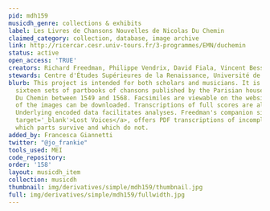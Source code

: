 ```yaml
---
pid: mdh159
musicdh_genre: collections & exhibits
label: Les Livres de Chansons Nouvelles de Nicolas Du Chemin
claimed_category: collection, database, image archive
link: http://ricercar.cesr.univ-tours.fr/3-programmes/EMN/duchemin
status: active
open_access: 'TRUE'
creators: Richard Freedman, Philippe Vendrix, David Fiala, Vincent Besson
stewards: Centre d'Études Supérieures de la Renaissance, Université de Tours
blurb: This project is intended for both scholars and musicians. It is based on the
  sixteen sets of partbooks of chansons published by the Parisian house of Nicolas
  Du Chemin between 1549 and 1568. Facsimiles are viewable on the website and PDFs
  of the images can be downloaded. Transcriptions of full scores are also available.
  Underlying encoded data facilitates analyses. Freedman's companion site, <a href='http://digitalduchemin.org/reconstructions/?page=3'
  target='_blank'>Lost Voices</a>, offers PDF transcriptions of incomplete works indicating
  which parts survive and which do not.
added_by: Francesca Giannetti
twitter: "@jo_frankie"
tools_used: MEI
code_repository:
order: '158'
layout: musicdh_item
collection: musicdh
thumbnail: img/derivatives/simple/mdh159/thumbnail.jpg
full: img/derivatives/simple/mdh159/fullwidth.jpg
---
```

